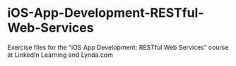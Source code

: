 # iOS-App-Development-RESTful-Web-Services
Exercise files for the “iOS App Development: RESTful Web Services” course at LinkedIn Learning and Lynda.com
